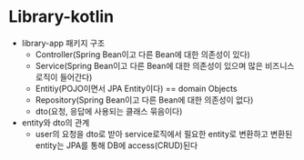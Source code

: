 # Library-kotlin
- library-app 패키지 구조
    - Controller(Spring Bean이고 다른 Bean에 대한 의존성이 있다)
    - Service(Spring Bean이고 다른 Bean에 대한 의존성이 있으며 많은 비즈니스 로직이 들어간다)
    - Entitiy(POJO이면서 JPA Entity이다) == domain Objects
    - Repository(Spring Bean이고 다른 Bean에 대한 의존성이 없다)
    - dto(요청, 응답에 사용되는 클래스 묶음이다)
- entity와 dto의 관계
    - user의 요청을 dto로 받아 service로직에서 필요한 entity로 변환하고 변환된 entity는 JPA를 통해 DB에 access(CRUD)된다 

